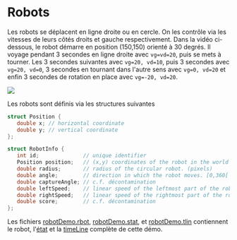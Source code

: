 # Robots

Les robots se déplacent en ligne droite ou en cercle. On les contrôle via les vitesses de leurs 
côtés droits et gauche respectivement. Dans la vidéo ci-dessous, le robot démarre en 
position (150,150) orienté à 30 degrés. Il voyage pendant 3 secondes en ligne droite avec 
`vg=vd=20`, puis se mets à tourner. Les 3 secondes suivantes avec `vg=20, vd=10`, puis 
3 secondes avec `vg=20, vd=0`, 3 secondes en tournant dans l'autre sens avec `vg=0, vd=20` et enfin 3 secondes de rotation
en place avec `vg=-20, vd=20`. 

[![](https://yt-embed.herokuapp.com/embed?v=LfpYF8NqJb8)](https://youtu.be/LfpYF8NqJb8)

Les robots sont définis via les structures suivantes

~~~cpp
struct Position {
   double x; // horizontal coordinate 
   double y; // vertical coordinate
};

struct RobotInfo {
   int id;              // unique identifier
   Position position;   // (x,y) coordinates of the robot in the world (in pixels)
   double radius;       // radius of the circular robot. (pixels)
   double angle;        // direction in which the robot moves. [0,360[ in degrees. 0 = 3 o'clock, 90 = noon
   double captureAngle; // c.f. décontamination
   double leftSpeed;    // linear speed of the leftmost part of the robot in pixels/sec
   double rightSpeed;   // linear speed of the rightmost part of the robot in pixels/sec
   double score;        // c.f. décontamination
};
~~~

Les fichiers [robotDemo.rbot](./robotDemo.rbot), [robotDemo.stat](./robotDemo.stat),
et [robotDemo.tlin](./robotDemo.tlin) contiennent le robot, l'[état](../State) et la [timeLine](../TimeLine) 
complète de cette démo. 
